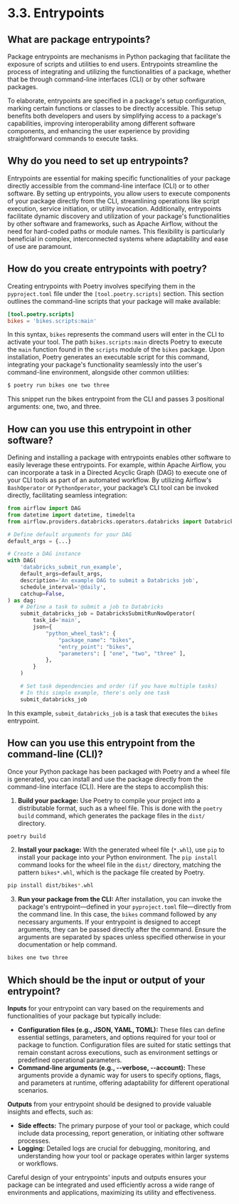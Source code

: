 # 3.3. Entrypoints

## What are package entrypoints?

Package entrypoints are mechanisms in Python packaging that facilitate the exposure of scripts and utilities to end users. Entrypoints streamline the process of integrating and utilizing the functionalities of a package, whether that be through command-line interfaces (CLI) or by other software packages.

To elaborate, entrypoints are specified in a package's setup configuration, marking certain functions or classes to be directly accessible. This setup benefits both developers and users by simplifying access to a package's capabilities, improving interoperability among different software components, and enhancing the user experience by providing straightforward commands to execute tasks.

## Why do you need to set up entrypoints?

Entrypoints are essential for making specific functionalities of your package directly accessible from the command-line interface (CLI) or to other software. By setting up entrypoints, you allow users to execute components of your package directly from the CLI, streamlining operations like script execution, service initiation, or utility invocation. Additionally, entrypoints facilitate dynamic discovery and utilization of your package's functionalities by other software and frameworks, such as Apache Airflow, without the need for hard-coded paths or module names. This flexibility is particularly beneficial in complex, interconnected systems where adaptability and ease of use are paramount.

## How do you create entrypoints with poetry?

Creating entrypoints with Poetry involves specifying them in the `pyproject.toml` file under the `[tool.poetry.scripts]` section. This section outlines the command-line scripts that your package will make available:

```toml
[tool.poetry.scripts]
bikes = 'bikes.scripts:main'
```

In this syntax, `bikes` represents the command users will enter in the CLI to activate your tool. The path `bikes.scripts:main` directs Poetry to execute the `main` function found in the `scripts` module of the `bikes` package. Upon installation, Poetry generates an executable script for this command, integrating your package's functionality seamlessly into the user's command-line environment, alongside other common utilities:

```bash
$ poetry run bikes one two three
```

This snippet run the bikes entrypoint from the CLI and passes 3 positional arguments: one, two, and three.

## How can you use this entrypoint in other software?

Defining and installing a package with entrypoints enables other software to easily leverage these entrypoints. For example, within Apache Airflow, you can incorporate a task in a Directed Acyclic Graph (DAG) to execute one of your CLI tools as part of an automated workflow. By utilizing Airflow's `BashOperator` or `PythonOperator`, your package’s CLI tool can be invoked directly, facilitating seamless integration:

```python
from airflow import DAG
from datetime import datetime, timedelta
from airflow.providers.databricks.operators.databricks import DatabricksSubmitRunNowOperator

# Define default arguments for your DAG
default_args = {...}

# Create a DAG instance
with DAG(
    'databricks_submit_run_example',
    default_args=default_args,
    description='An example DAG to submit a Databricks job',
    schedule_interval='@daily',
    catchup=False,
) as dag:
    # Define a task to submit a job to Databricks
    submit_databricks_job = DatabricksSubmitRunNowOperator(
        task_id='main',
        json={
            "python_wheel_task": {
                "package_name": "bikes",
                "entry_point": "bikes",
                "parameters": [ "one", "two", "three" ],
            },
        }
    )

    # Set task dependencies and order (if you have multiple tasks)
    # In this simple example, there's only one task
    submit_databricks_job
```

In this example, `submit_databricks_job` is a task that executes the `bikes` entrypoint.

## How can you use this entrypoint from the command-line (CLI)?

Once your Python package has been packaged with Poetry and a wheel file is generated, you can install and use the package directly from the command-line interface (CLI). Here are the steps to accomplish this:

1. **Build your package:** Use Poetry to compile your project into a distributable format, such as a wheel file. This is done with the `poetry build` command, which generates the package files in the `dist/` directory.

```bash
poetry build
```

2. **Install your package:** With the generated wheel file (`*.whl`), use `pip` to install your package into your Python environment. The `pip install` command looks for the wheel file in the `dist/` directory, matching the pattern `bikes*.whl`, which is the package file created by Poetry.

```bash
pip install dist/bikes*.whl
```

3. **Run your package from the CLI:** After installation, you can invoke the package's entrypoint—defined in your `pyproject.toml` file—directly from the command line. In this case, the `bikes` command followed by any necessary arguments. If your entrypoint is designed to accept arguments, they can be passed directly after the command. Ensure the arguments are separated by spaces unless specified otherwise in your documentation or help command.

```bash
bikes one two three
```

## Which should be the input or output of your entrypoint?

**Inputs** for your entrypoint can vary based on the requirements and functionalities of your package but typically include:

- **Configuration files (e.g., JSON, YAML, TOML):** These files can define essential settings, parameters, and options required for your tool or package to function. Configuration files are suited for static settings that remain constant across executions, such as environment settings or predefined operational parameters.
- **Command-line arguments (e.g., --verbose, --account):** These arguments provide a dynamic way for users to specify options, flags, and parameters at runtime, offering adaptability for different operational scenarios.

**Outputs** from your entrypoint should be designed to provide valuable insights and effects, such as:

- **Side effects:** The primary purpose of your tool or package, which could include data processing, report generation, or initiating other software processes.
- **Logging:** Detailed logs are crucial for debugging, monitoring, and understanding how your tool or package operates within larger systems or workflows.

Careful design of your entrypoints' inputs and outputs ensures your package can be integrated and used efficiently across a wide range of environments and applications, maximizing its utility and effectiveness.